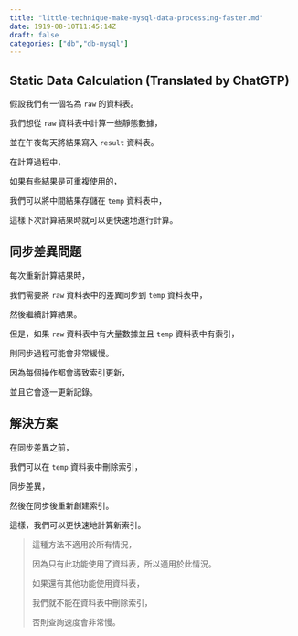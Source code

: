 ```yaml
---
title: "little-technique-make-mysql-data-processing-faster.md"
date: 1919-08-10T11:45:14Z
draft: false
categories: ["db","db-mysql"]
---
```




## Static Data Calculation (Translated by ChatGTP)

假設我們有一個名為 `raw` 的資料表。

我們想從 `raw` 資料表中計算一些靜態數據，

並在午夜每天將結果寫入 `result` 資料表。

在計算過程中，

如果有些結果是可重複使用的，

我們可以將中間結果存儲在 `temp` 資料表中，

這樣下次計算結果時就可以更快速地進行計算。

## 同步差異問題

每次重新計算結果時，

我們需要將 `raw` 資料表中的差異同步到 `temp` 資料表中，

然後繼續計算結果。

但是，如果 `raw` 資料表中有大量數據並且 `temp` 資料表中有索引，

則同步過程可能會非常緩慢。

因為每個操作都會導致索引更新，

並且它會逐一更新記錄。

## 解決方案

在同步差異之前，

我們可以在 `temp` 資料表中刪除索引，

同步差異，

然後在同步後重新創建索引。

這樣，我們可以更快速地計算新索引。

> 這種方法不適用於所有情況，
> 
> 因為只有此功能使用了資料表，所以適用於此情況。
> 
> 如果還有其他功能使用資料表，
> 
> 我們就不能在資料表中刪除索引，
> 
> 否則查詢速度會非常慢。